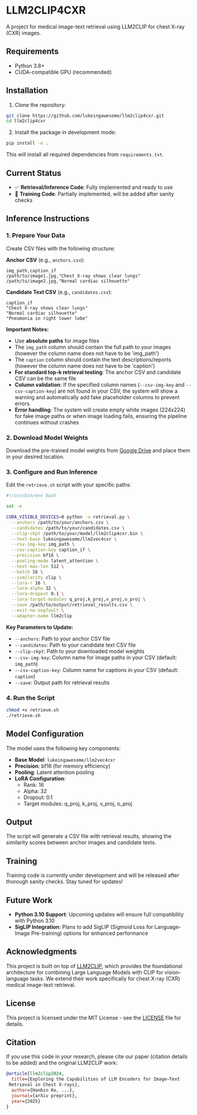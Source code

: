 # LLM2CLIP4CXR

A project for medical image-text retrieval using LLM2CLIP for chest X-ray (CXR) images.

## Requirements

- Python 3.8+
- CUDA-compatible GPU (recommended)

## Installation

1. Clone the repository:
```bash
git clone https://github.com/lukeingawesome/llm2clip4cxr.git
cd llm2clip4cxr
```

2. Install the package in development mode:
```bash
pip install -e .
```

This will install all required dependencies from `requirements.txt`.

## Current Status

- ✅ **Retrieval/Inference Code**: Fully implemented and ready to use
- 🚧 **Training Code**: Partially implemented, will be added after sanity checks

## Inference Instructions

### 1. Prepare Your Data

Create CSV files with the following structure:

**Anchor CSV** (e.g., `anchors.csv`):
```csv
img_path,caption_if
/path/to/image1.jpg,"Chest X-ray shows clear lungs"
/path/to/image2.jpg,"Normal cardiac silhouette"
```

**Candidate Text CSV** (e.g., `candidates.csv`):
```csv
caption_if
"Chest X-ray shows clear lungs"
"Normal cardiac silhouette"
"Pneumonia in right lower lobe"
```

**Important Notes:**
- Use **absolute paths** for image files
- The `img_path` column should contain the full path to your images (however the column name does not have to be 'img_path')
- The `caption` column should contain the text descriptions/reports (however the column name does not have to be 'caption')
- **For standard top-k retrieval testing**: The anchor CSV and candidate CSV can be the same file
- **Column validation**: If the specified column names (`--csv-img-key` and `--csv-caption-key`) are not found in your CSV, the system will show a warning and automatically add fake placeholder columns to prevent errors
- **Error handling**: The system will create empty white images (224x224) for fake image paths or when image loading fails, ensuring the pipeline continues without crashes

### 2. Download Model Weights

Download the pre-trained model weights from [Google Drive](https://drive.google.com/file/d/1BzqCtu3X92-AAs03B-16wL5TY91xtAcJ/view?usp=sharing) and place them in your desired location.

### 3. Configure and Run Inference

Edit the `retrieve.sh` script with your specific paths:

```bash
#!/usr/bin/env bash

set -e

CUDA_VISIBLE_DEVICES=0 python -u retrieval.py \
  --anchors /path/to/your/anchors.csv \
  --candidates /path/to/your/candidates.csv \
  --clip-ckpt /path/to/your/model/llm2clip4cxr.bin \
  --text-base lukeingawesome/llm2vec4cxr \
  --csv-img-key img_path \
  --csv-caption-key caption_if \
  --precision bf16 \
  --pooling-mode latent_attention \
  --text-max-len 512 \
  --batch 16 \
  --similarity clip \
  --lora-r 16 \
  --lora-alpha 32 \
  --lora-dropout 0.1 \
  --lora-target-modules q_proj,k_proj,v_proj,o_proj \
  --save /path/to/output/retrieval_results.csv \
  --exit-no-segfault \
  --adapter-name llm2clip
```

**Key Parameters to Update:**
- `--anchors`: Path to your anchor CSV file
- `--candidates`: Path to your candidate text CSV file  
- `--clip-ckpt`: Path to your downloaded model weights
- `--csv-img-key`: Column name for image paths in your CSV (default: `img_path`)
- `--csv-caption-key`: Column name for captions in your CSV (default: `caption`)
- `--save`: Output path for retrieval results

### 4. Run the Script

```bash
chmod +x retrieve.sh
./retrieve.sh
```

## Model Configuration

The model uses the following key components:
- **Base Model**: `lukeingawesome/llm2vec4cxr`
- **Precision**: bf16 (for memory efficiency)
- **Pooling**: Latent attention pooling
- **LoRA Configuration**: 
  - Rank: 16
  - Alpha: 32
  - Dropout: 0.1
  - Target modules: q_proj, k_proj, v_proj, o_proj

## Output

The script will generate a CSV file with retrieval results, showing the similarity scores between anchor images and candidate texts.

## Training

Training code is currently under development and will be released after thorough sanity checks. Stay tuned for updates!

## Future Work

- **Python 3.10 Support**: Upcoming updates will ensure full compatibility with Python 3.10
- **SigLIP Integration**: Plans to add SigLIP (Sigmoid Loss for Language-Image Pre-training) options for enhanced performance

## Acknowledgments

This project is built on top of [LLM2CLIP](https://github.com/LLM2CLIP/LLM2CLIP), which provides the foundational architecture for combining Large Language Models with CLIP for vision-language tasks. We extend their work specifically for chest X-ray (CXR) medical image-text retrieval.

## License

This project is licensed under the MIT License - see the [LICENSE](LICENSE) file for details.

## Citation

If you use this code in your research, please cite our paper (citation details to be added) and the original LLM2CLIP work:

```bibtex
@article{llm2clip2024,
  title={Exploring the Capabilities of LLM Encoders for Image–Text
 Retrieval in Chest X-rays},
  author={Hanbin Ko, ...},
  journal={arXiv preprint},
  year={2025}
}
```